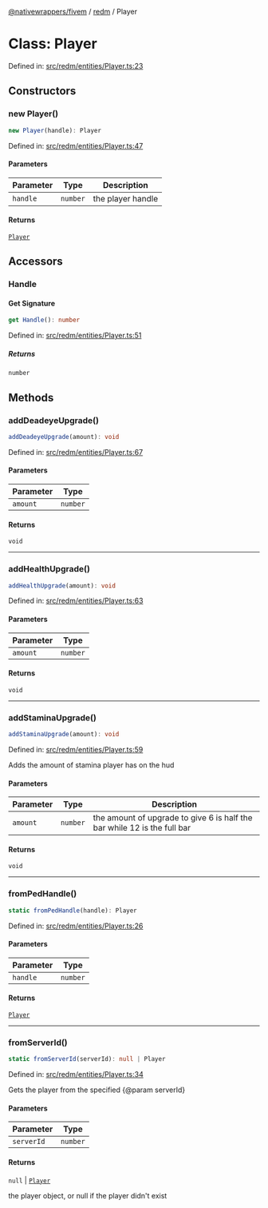[@nativewrappers/fivem](../../README.md) / [redm](../README.md) / Player

# Class: Player

Defined in: [src/redm/entities/Player.ts:23](https://github.com/nativewrappers/nativewrappers/blob/ef9379993d0b7126700360ea0bc0e228bd354e81/src/redm/entities/Player.ts#L23)

## Constructors

### new Player()

```ts
new Player(handle): Player
```

Defined in: [src/redm/entities/Player.ts:47](https://github.com/nativewrappers/nativewrappers/blob/ef9379993d0b7126700360ea0bc0e228bd354e81/src/redm/entities/Player.ts#L47)

#### Parameters

| Parameter | Type | Description |
| ------ | ------ | ------ |
| `handle` | `number` | the player handle |

#### Returns

[`Player`](Player.md)

## Accessors

### Handle

#### Get Signature

```ts
get Handle(): number
```

Defined in: [src/redm/entities/Player.ts:51](https://github.com/nativewrappers/nativewrappers/blob/ef9379993d0b7126700360ea0bc0e228bd354e81/src/redm/entities/Player.ts#L51)

##### Returns

`number`

## Methods

### addDeadeyeUpgrade()

```ts
addDeadeyeUpgrade(amount): void
```

Defined in: [src/redm/entities/Player.ts:67](https://github.com/nativewrappers/nativewrappers/blob/ef9379993d0b7126700360ea0bc0e228bd354e81/src/redm/entities/Player.ts#L67)

#### Parameters

| Parameter | Type |
| ------ | ------ |
| `amount` | `number` |

#### Returns

`void`

***

### addHealthUpgrade()

```ts
addHealthUpgrade(amount): void
```

Defined in: [src/redm/entities/Player.ts:63](https://github.com/nativewrappers/nativewrappers/blob/ef9379993d0b7126700360ea0bc0e228bd354e81/src/redm/entities/Player.ts#L63)

#### Parameters

| Parameter | Type |
| ------ | ------ |
| `amount` | `number` |

#### Returns

`void`

***

### addStaminaUpgrade()

```ts
addStaminaUpgrade(amount): void
```

Defined in: [src/redm/entities/Player.ts:59](https://github.com/nativewrappers/nativewrappers/blob/ef9379993d0b7126700360ea0bc0e228bd354e81/src/redm/entities/Player.ts#L59)

Adds the amount of stamina player has on the hud

#### Parameters

| Parameter | Type | Description |
| ------ | ------ | ------ |
| `amount` | `number` | the amount of upgrade to give 6 is half the bar while 12 is the full bar |

#### Returns

`void`

***

### fromPedHandle()

```ts
static fromPedHandle(handle): Player
```

Defined in: [src/redm/entities/Player.ts:26](https://github.com/nativewrappers/nativewrappers/blob/ef9379993d0b7126700360ea0bc0e228bd354e81/src/redm/entities/Player.ts#L26)

#### Parameters

| Parameter | Type |
| ------ | ------ |
| `handle` | `number` |

#### Returns

[`Player`](Player.md)

***

### fromServerId()

```ts
static fromServerId(serverId): null | Player
```

Defined in: [src/redm/entities/Player.ts:34](https://github.com/nativewrappers/nativewrappers/blob/ef9379993d0b7126700360ea0bc0e228bd354e81/src/redm/entities/Player.ts#L34)

Gets the player from the specified {@param serverId}

#### Parameters

| Parameter | Type |
| ------ | ------ |
| `serverId` | `number` |

#### Returns

`null` \| [`Player`](Player.md)

the player object, or null if the player didn't exist
